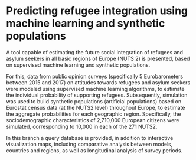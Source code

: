 # Predicting refugee integration using machine learning and synthetic populations
A tool capable of estimating the future social integration of refugees and asylum seekers in all basic regions of Europe (NUTS 2) is presented, based on supervised machine learning and synthetic populations.

For this, data from public opinion surveys (specifically 5 Eurobarometers between 2015 and 2017) on attitudes towards refugees and asylum seekers were modeled using supervised machine learning algorithms, to estimate the individual probability of supporting refugees. 
Subsequently, simulation was used to build synthetic populations (artificial populations) based on Eurostat census data (at the NUTS2 level) throughout Europe, to estimate the aggregate probabilities for each geographic region. 
Specifically, the sociodemographic characteristics of 2,710,000 European citizens were simulated, corresponding to 10,000 in each of the 271 NUTS2.

In this branch a query database is provided, in addition to interactive visualization maps, including comparative analysis between models, countries and regions, as well as longitudinal analysis of survey periods. 


